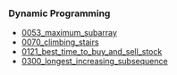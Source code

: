 ### Dynamic Programming
- [0053_maximum_subarray](../src/0053_maximum_subarray.cpp)
- [0070_climbing_stairs](../src/0070_climbing_stairs.cpp)
- [0121_best_time_to_buy_and_sell_stock](../src/0121_best_time_to_buy_and_sell_stock.cpp)
- [0300_longest_increasing_subsequence](../src/0300_longest_increasing_subsequence.cpp)